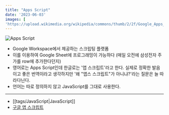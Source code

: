 ```yaml
---
title: "Apps Script"
date: '2023-06-03'
images: [
'https://upload.wikimedia.org/wikipedia/commons/thumb/2/2f/Google_Apps_Script.svg/800px-Google_Apps_Script.svg.png']
---
```

![Apps Script](https://upload.wikimedia.org/wikipedia/commons/thumb/2/2f/Google_Apps_Script.svg/800px-Google_Apps_Script.svg.png)
- Google Workspace에서 제공하는 스크립팅 플랫폼
- 이를 이용하여 Google Sheet에 프로그래밍이 가능하다 (매일 오전에 삼성전자 주가를 row에 추가한다던지)
- 영어로는 Apps Script인데 한글로는 '앱 스크립트'라고 한다. 실제로 정확한 발음이고 좋은 번역이라고 생각하지만 '왜 "앱스 스크립트"가 아니냐?'라는 질문은 늘 따라다닌다.
- 언어는 따로 정의하지 않고 JavaScript를 그대로 사용한다.
---
- [[tags/JavaScript|JavaScript]]
- [구글 앱 스크립트](https://ko.wikipedia.org/wiki/%EA%B5%AC%EA%B8%80_%EC%95%B1_%EC%8A%A4%ED%81%AC%EB%A6%BD%ED%8A%B8)
